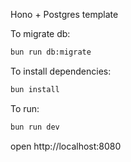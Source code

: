 Hono + Postgres template

To migrate db:

```sh
bun run db:migrate
```

To install dependencies:

```sh
bun install
```

To run:

```sh
bun run dev
```

open http://localhost:8080
